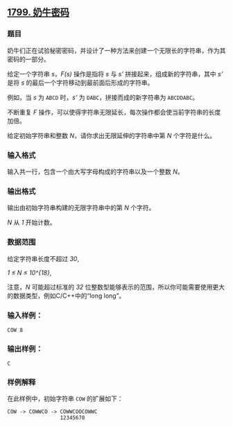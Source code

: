 ## [1799. 奶牛密码](https://www.acwing.com/problem/content/1801/)

### 题目

奶牛们正在试验秘密密码，并设计了一种方法来创建一个无限长的字符串，作为其密码的一部分。

给定一个字符串 *s*，*F(s)* 操作是指将 *s* 与 *s’* 拼接起来，组成新的字符串，其中 *s’* 是将 *s* 的最后一个字符移动到最前面后形成的字符串。

例如，当 *s* 为 `ABCD` 时，*s’* 为 `DABC`，拼接而成的新字符串为 `ABCDDABC`。

不断重复 *F* 操作，可以使得字符串无限延长，每次操作都会使当前字符串的长度加倍。

给定初始字符串和整数 *N*，请你求出无限延伸的字符串中第 *N* 个字符是什么。

### 输入格式

输入共一行，包含一个由大写字母构成的字符串以及一个整数 *N*。

### 输出格式

输出由初始字符串构建的无限字符串中的第 *N* 个字符。

*N* 从 *1* 开始计数。

### 数据范围

给定字符串长度不超过 *30*,

*1 ≤ N ≤ 10^{18}*,

注意，*N* 可能超过标准的 *32* 位整数型能够表示的范围，所以你可能需要使用更大的数据类型，例如C/C++中的“long long”。

### 输入样例：

```
COW 8
```

### 输出样例：

```
C
```

### 样例解释

在此样例中，初始字符串 `COW` 的扩展如下：

```
COW -> COWWCO -> COWWCOOCOWWC
                 12345678
```
